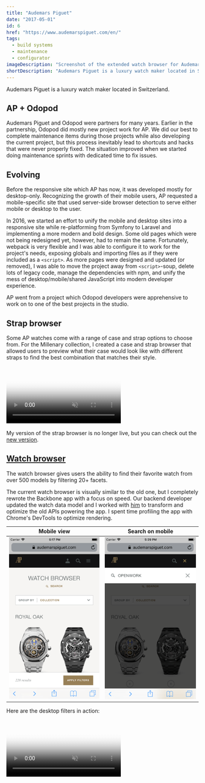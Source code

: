 ```yaml
---
title: "Audemars Piguet"
date: "2017-05-01"
id: 6
href: "https://www.audemarspiguet.com/en/"
tags:
  - build systems
  - maintenance
  - configurator
imageDescription: "Screenshot of the extended watch browser for Audemars Piguet showing filters and watches."
shortDescription: "Audemars Piguet is a luxury watch maker located in Switzerland."
---
```


Audemars Piguet is a luxury watch maker located in Switzerland.

## AP + Odopod

Audemars Piguet and Odopod were partners for many years. Earlier in the partnership, Odopod did mostly new project work for AP. We did our best to complete maintenance items during those projects while also developing the current project, but this process inevitably lead to shortcuts and hacks that were never properly fixed. The situation improved when we started doing maintenance sprints with dedicated time to fix issues.

## Evolving

Before the responsive site which AP has now, it was developed mostly for desktop-only. Recognizing the growth of their mobile users, AP requested a mobile-specific site that used server-side browser detection to serve either mobile or desktop to the user.

In 2016, we started an effort to unify the mobile and desktop sites into a responsive site while re-platforming from Symfony to Laravel and implementing a more modern and bold design. Some old pages which were not being redesigned yet, however, had to remain the same. Fortunately, webpack is very flexible and I was able to configure it to work for the project's needs, exposing globals and importing files as if they were included as a `<script>`. As more pages were designed and updated (or removed), I was able to move the project away from `<script>`-soup, delete lots of legacy code, manage the dependencies with npm, and unify the mess of desktop/mobile/shared JavaScript into modern developer experience.

AP went from a project which Odopod developers were apprehensive to work on to one of the best projects in the studio.

## Strap browser

Some AP watches come with a range of case and strap options to choose from. For the Millenary collection, I created a case and strap browser that allowed users to preview what their case would look like with different straps to find the best combination that matches their style.

<!-- markdownlint-disable MD033 -->
<video muted playsinline controls loop poster="/strap-browser-poster.png">
  <source src="strap-browser.webm" type="video/webm; codecs=vp9,vorbis">
  <source src="strap-browser.mp4" type="video/mp4">
</video>

My version of the strap browser is no longer live, but you can check out the [new version](https://www.audemarspiguet.com/en/strap-browser/).

## [Watch browser](https://www.audemarspiguet.com/en/watch-browser/)

The watch browser gives users the ability to find their favorite watch from over 500 models by filtering 20+ facets.

The current watch browser is visually similar to the old one, but I completely rewrote the Backbone app with a focus on speed. Our backend developer updated the watch data model and I worked with [him](https://kevinking.io/) to transform and optimize the old APIs powering the app. I spent time profiling the app with Chrome's DevTools to optimize rendering.

| Mobile view | Search on mobile |
|:-----------:|:----------------:|
|![Screenshot of the watch browser on a mobile device](watch-browser-mobile.png) | ![User in a search state](watch-browser-mobile-search.png)|

Here are the desktop filters in action:

<video muted playsinline controls loop poster="/watch-browser-poster.png">
  <source src="watch-browser.webm" type="video/webm; codecs=vp9,vorbis">
  <source src="watch-browser.mp4" type="video/mp4">
</video>
